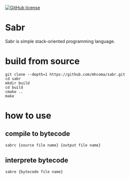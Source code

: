 [![GitHub license](https://img.shields.io/github/license/mhcoma/sabr?style=for-the-badge)](https://github.com/mhcoma/sabr/blob/main/LICENSE)

# Sabr
Sabr is simple stack-oriented programming language.

# build from source
```
git clone --depth=1 https://github.com/mhcoma/sabr.git
cd sabr
mkdir build
cd build
cmake ..
make
```

# how to use

## compile to bytecode
```
sabrc {source file name} {output file name}
```

## interprete bytecode
```
sabre {bytecode file name}
```

